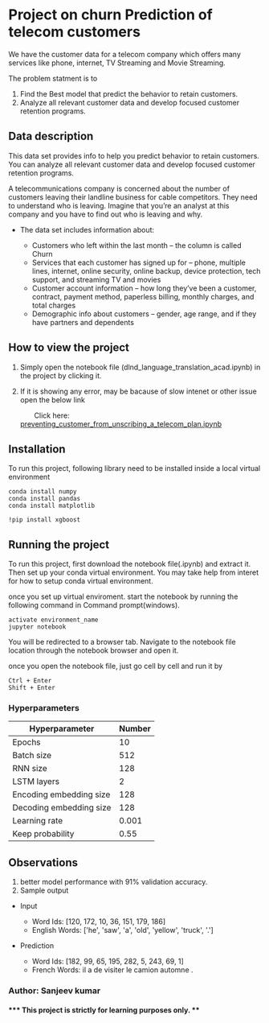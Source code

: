 # Project on churn Prediction of telecom customers
We have the customer data for a telecom company which offers many services like phone, internet, TV Streaming and Movie Streaming.

The problem statment is to 
1. Find the Best model that predict the behavior to retain customers.
2. Analyze all relevant customer data and develop focused customer retention programs.

## Data description
This data set provides info to help you predict behavior to retain customers. You can analyze all relevant customer data and develop focused customer retention programs.

A telecommunications company is concerned about the number of customers leaving their landline business for cable competitors. They need to understand who is leaving. Imagine that you’re an analyst at this company and you have to find out who is leaving and why.

- The data set includes information about:

  - Customers who left within the last month – the column is called Churn
  - Services that each customer has signed up for – phone, multiple lines, internet, online security, online backup, device protection,     tech support, and streaming TV and movies
  - Customer account information – how long they’ve been a customer, contract, payment method, paperless billing, monthly charges, and       total charges
  - Demographic info about customers – gender, age range, and if they have partners and dependents

## How to view the project
1. Simply open the notebook file (dlnd_language_translation_acad.ipynb) in the project by clicking it. 
2. If it is showing any error, may be bacause of slow intenet or other issue open the below link
 
      &nbsp;&nbsp;&nbsp;&nbsp;&nbsp;&nbsp; Click here: [preventing_customer_from_unscribing_a_telecom_plan.ipynb](https://nbviewer.jupyter.org/github/kumar-sam/project-8/blob/master/preventing_customer_from_unscribing_a_telecom_plan.ipynb) 

## Installation
To run this project, following library need to be installed inside a local virtual environment

```
conda install numpy
conda install pandas
conda install matplotlib
```
```
!pip install xgboost
```
## Running the project
To run this project, first download the notebook file(.ipynb) and extract it. Then set up your conda virtual environment. You may take help from interet for how to setup conda virtual environment.

once you set up virtual enviroment. start the notebook by running the following command in Command prompt(windows).
```
activate environment_name
jupyter notebook
```
You will be redirected to a browser tab. Navigate to the notebook file location through the notebook browser and open it.

once you open the notebook file, just go cell by cell and run it by
```
Ctrl + Enter
Shift + Enter
```

### Hyperparameters

Hyperparameter          | Number |
----------------------- | ------ |
Epochs                  | 10     |
Batch size              | 512    |
RNN size                | 128    |
LSTM layers             | 2      |
Encoding embedding size | 128    |
Decoding embedding size | 128    |
Learning rate           | 0.001  |
Keep probability        | 0.55   |

## Observations

1. better model performance with 91% validation accuracy.  
2. Sample output  

 - Input  
    - Word Ids:      [120, 172, 10, 36, 151, 179, 186]  
    - English Words: ['he', 'saw', 'a', 'old', 'yellow', 'truck', '.']  

 - Prediction  
   - Word Ids:      [182, 99, 65, 195, 282, 5, 243, 69, 1]  
   - French Words: il a de visiter le camion automne . <EOS>  


### Author: Sanjeev kumar
#### *** This project is strictly for learning purposes only. **
